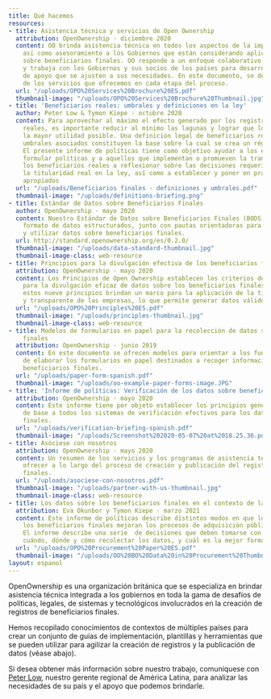 ```yaml
---
title: Qué hacemos
resources:
- title: Asistencia técnica y servicios de Open Ownership
  attribution: OpenOwnership · diciembre 2020
  content: OO brinda asistencia técnica en todos los aspectos de la implementación,
    así como asesoramiento a los Gobiernos que están considerando aplicar reformas
    sobre beneficiarios finales. OO responde a un enfoque colaborativo y adaptado,
    y trabaja con los Gobiernos y sus socios de los países para desarrollar paquetes
    de apoyo que se ajusten a sus necesidades. En este documento, se describen ejemplos
    de los servicios que ofrecemos en cada etapa del proceso.
  url: "/uploads/OPO%20Services%20Brochure%20ES.pdf"
  thumbnail-image: "/uploads/OPO%20Services%20Brochure%20Thumbnail.jpg"
- title: 'Beneficiarios reales: umbrales y definiciones en la ley'
  author: Peter Low & Tymon Kiepe · octubre 2020
  content: Para aprovechar al máximo el efecto generado por los registros de beneficiarios
    reales, es importante reducir al mínimo las lagunas y lograr que los datos tengan
    la mayor utilidad posible. Una definición legal de beneficiarios reales y sus
    umbrales asociados constituyen la base sobre la cual se crea un régimen de divulgación.
    El presente informe de políticas tiene como objetivo ayudar a los encargados de
    formular políticas y a aquellos que implementan o promueven la transparencia sobre
    los beneficiarios reales a reflexionar sobre las decisiones requeridas para definir
    la titularidad real en la ley, así como a establecer y poner en práctica umbrales
    apropiados
  url: "/uploads/Beneficiarios finales - definiciones y umbrales.pdf"
  thumbnail-image: "/uploads/definitions-briefing.png"
- title: Estándar de Datos sobre Beneficiarios Finales
  author: OpenOwnership · mayo 2020
  content: Nuestro Estándar de Datos sobre Beneficiarios Finales (BODS) ofrece un
    formato de datos estructurados, junto con pautas orientadoras para reunir, compartir
    y utilizar datos sobre beneficiarios finales.
  url: http://standard.openownership.org/es/0.2.0/
  thumbnail-image: "/uploads/data-standard-thumbnail.jpg"
  thumbnail-image-class: web-resource
- title: Principios para la divulgación efectiva de los beneficiarios finales
  attribution: OpenOwnership · mayo 2020
  content: Los Principios de Open Ownership establecen los criterios de referencia
    para la divulgación eficaz de datos sobre los beneficiarios finales. En su conjunto,
    estos nueve principios brindan un marco para la aplicación de la titularidad integral
    y transparente de las empresas, lo que permite generar datos válidos y utilizables.
  url: "/uploads/OPO%20Principles%20ES.pdf"
  thumbnail-image: "/uploads/principles-thumbnail.jpg"
  thumbnail-image-class: web-resource
- title: Modelos de formularios en papel para la recolección de datos sobre beneficiarios
    finales
  attribution: OpenOwnership · junio 2019
  content: En este documento se ofrecen modelos para orientar a los funcionarios encargados
    de elaborar los formularios en papel destinados a recoger información sobre los
    beneficiarios finales.
  url: "/uploads/paper-form-spanish.pdf"
  thumbnail-image: "/uploads/oo-example-paper-forms-image.JPG"
- title: 'Informe de políticas: Verificación de los datos sobre beneficiarios finales'
  attribution: OpenOwnership · mayo 2020
  content: Este informe tiene por objeto establecer los principios generales que sirven
    de base a todos los sistemas de verificación efectivos para los datos sobre beneficiarios
    finales.
  url: "/uploads/verification-briefing-spanish.pdf"
  thumbnail-image: "/uploads/Screenshot%202020-05-07%20at%2018.25.36.png"
- title: Asóciese con nosotros
  attribution: OpenOwnership · mayo 2020
  content: Un resumen de los servicios y los programas de asistencia técnica que podemos
    ofrecer a lo largo del proceso de creación y publicación del registro sobre beneficiarios
    finales.
  url: "/uploads/asociese-con-nosotros.pdf"
  thumbnail-image: "/uploads/partner-with-us-thumbnail.jpg"
  thumbnail-image-class: web-resource
- title: Los datos sobre los beneficiarios finales en el contexto de las adquisiciones
  attribution: Eva Okunbor y Tymon Kiepe · marzo 2021
  content: Este informe de políticas describe distintos modos en que los datos sobre
    los beneficiarios finales mejoran los procesos de adquisición pública y sus objetivos.
    El informe describe una serie  de decisiones que deben tomarse con respecto a
    cuándo, dónde y cómo recolectar los datos, y cuál es la mejor forma de verificarlos.
  url: "/uploads/OPO%20Procurement%20Paper%20ES.pdf"
  thumbnail-image: "/uploads/OO%20BO%20Data%20in%20Procurement%20Thumbnail.jpg"
layout: espanol
---
```


OpenOwnership es una organización británica que se especializa en brindar asistencia técnica integrada a los gobiernos en toda la gama de desafíos de políticas, legales, de sistemas y tecnológicos involucrados en la creación de registros de beneficiarios finales.

Hemos recopilado conocimientos de contextos de múltiples países para crear un conjunto de guías de implementación, plantillas y herramientas que se pueden utilizar para agilizar la creación de registros y la publicación de datos (véase abajo).

Si desea obtener más información sobre nuestro trabajo, comuníquese con <a href="mailto:peter@openownership.org">Peter Low</a>, nuestro gerente regional de América Latina, para analizar las necesidades de su país y el apoyo que podemos brindarle.
